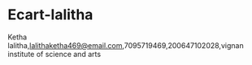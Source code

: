 # Ecart-lalitha
Ketha  lalitha,lalithaketha469@email.com,7095719469,200647102028,vignan institute of science and arts
